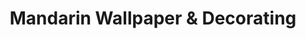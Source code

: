 ---
title: "Mandarin Wallpaper & Decorating"
url: /jacksonville/mandarin-wallpaper-and-decorating/
shop: interior decoration
---